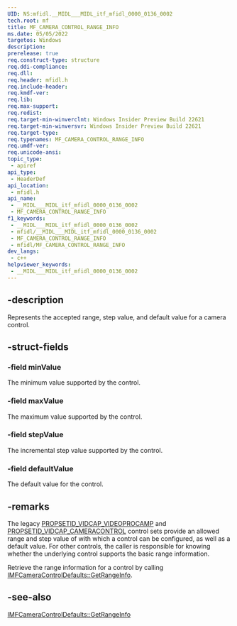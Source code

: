 ```yaml
---
UID: NS:mfidl.__MIDL___MIDL_itf_mfidl_0000_0136_0002
tech.root: mf
title: MF_CAMERA_CONTROL_RANGE_INFO
ms.date: 05/05/2022
targetos: Windows
description: 
prerelease: true
req.construct-type: structure
req.ddi-compliance: 
req.dll: 
req.header: mfidl.h
req.include-header: 
req.kmdf-ver: 
req.lib: 
req.max-support: 
req.redist: 
req.target-min-winverclnt: Windows Insider Preview Build 22621
req.target-min-winversvr: Windows Insider Preview Build 22621
req.target-type: 
req.typenames: MF_CAMERA_CONTROL_RANGE_INFO
req.umdf-ver: 
req.unicode-ansi: 
topic_type:
 - apiref
api_type:
 - HeaderDef
api_location:
 - mfidl.h
api_name:
 - __MIDL___MIDL_itf_mfidl_0000_0136_0002
 - MF_CAMERA_CONTROL_RANGE_INFO
f1_keywords:
 - __MIDL___MIDL_itf_mfidl_0000_0136_0002
 - mfidl/__MIDL___MIDL_itf_mfidl_0000_0136_0002
 - MF_CAMERA_CONTROL_RANGE_INFO
 - mfidl/MF_CAMERA_CONTROL_RANGE_INFO
dev_langs:
 - c++
helpviewer_keywords:
 - __MIDL___MIDL_itf_mfidl_0000_0136_0002
---
```


## -description

Represents the accepted range, step value, and default value for a camera control.

## -struct-fields

### -field minValue

The minimum value supported by the control.

### -field maxValue

The maximum value supported by the control.

### -field stepValue

The incremental step value supported by the control.

### -field defaultValue

The default value for the control.

## -remarks

The legacy [PROPSETID_VIDCAP_VIDEOPROCAMP](/windows-hardware/drivers/stream/propsetid-vidcap-videoprocamp) and [PROPSETID_VIDCAP_CAMERACONTROL](/windows-hardware/drivers/stream/propsetid-vidcap-cameracontrol) control sets provide an allowed range and step value of with which a control can be configured, as well as a default value. For other controls, the caller is responsible for knowing whether the underlying control supports the basic range information.  

Retrieve the range information for a control by calling [IMFCameraControlDefaults::GetRangeInfo](ns-mfidl-mf_camera_control_range_info.md).


## -see-also

[IMFCameraControlDefaults::GetRangeInfo](ns-mfidl-mf_camera_control_range_info.md)